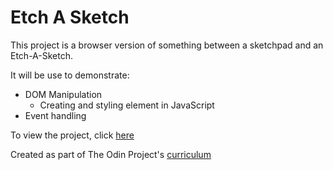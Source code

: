 # Etch A Sketch

This project is a browser version of something between a sketchpad and an Etch-A-Sketch.

It will be use to demonstrate:

* DOM Manipulation
  * Creating and styling element in JavaScript
* Event handling

To view the project, click [here]()

Created as part of The Odin Project's [curriculum](https://www.theodinproject.com/courses/web-development-101/lessons/etch-a-sketch-project)